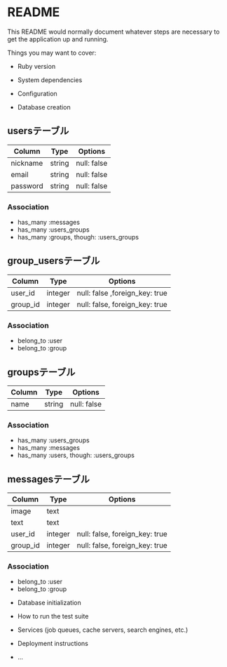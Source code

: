 # README

This README would normally document whatever steps are necessary to get the
application up and running.

Things you may want to cover:

* Ruby version

* System dependencies

* Configuration

* Database creation
## usersテーブル
|Column|Type|Options|
|------|----|-------|
|nickname|string|null: false|
|email|string|null: false|
|password|string|null: false|
### Association
- has_many :messages
- has_many :users_groups
- has_many :groups, though: :users_groups

## group_usersテーブル
|Column|Type|Options|
|------|----|-------|
|user_id|integer|null: false ,foreign_key: true|
|group_id|integer|null: false, foreign_key: true|
### Association
- belong_to :user
- belong_to :group

## groupsテーブル
|Column|Type|Options|
|------|----|-------|
|name|string|null: false|
### Association
- has_many :users_groups
- has_many :messages
- has_many :users, though: :users_groups

## messagesテーブル
|Column|Type|Options|
|------|----|-------|
|image|text|
|text|text|
|user_id|integer|null: false, foreign_key: true|
|group_id|integer|null: false, foreign_key: true|

### Association
- belong_to :user
- belong_to :group


* Database initialization

* How to run the test suite

* Services (job queues, cache servers, search engines, etc.)

* Deployment instructions

* ...
